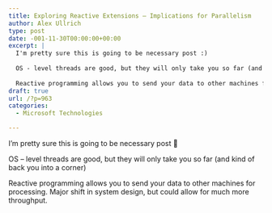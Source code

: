 ```yaml
---
title: Exploring Reactive Extensions – Implications for Parallelism
author: Alex Ullrich
type: post
date: -001-11-30T00:00:00+00:00
excerpt: |
  I'm pretty sure this is going to be necessary post :)
  
  OS - level threads are good, but they will only take you so far (and kind of back you into a corner)
  
  Reactive programming allows you to send your data to other machines for processing.  Major s&hellip;
draft: true
url: /?p=963
categories:
  - Microsoft Technologies

---
```

I&#8217;m pretty sure this is going to be necessary post 🙂

OS &#8211; level threads are good, but they will only take you so far (and kind of back you into a corner)

Reactive programming allows you to send your data to other machines for processing. Major shift in system design, but could allow for much more throughput.